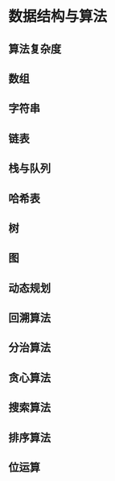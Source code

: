 # 数据结构与算法

## 算法复杂度

## 数组

## 字符串

## 链表

## 栈与队列

## 哈希表

## 树

## 图

## 动态规划

## 回溯算法

## 分治算法

## 贪心算法

## 搜索算法

## 排序算法

## 位运算
